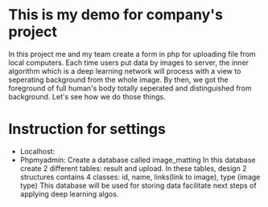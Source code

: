 # This is my demo for company's project 
In this project me and my team create a form in php for uploading file from local computers. 
Each time users put data by images to server, the inner algorithm which is a deep learning network will process with a view to seperating background from the whole image.
By then, we got the foreground of full human's body totally seperated and distinguished from background.
Let's see how we do those things.

# Instruction for settings
- Localhost: 
- Phpmyadmin: 
Create a database called image_matting
In this database create 2 different tables: result and upload.
In these tables, design 2 structures contains 4 classes: id, name, links(link to image), type (image type) 
This database will be used for storing data facilitate next steps of applying deep learning algos. 
